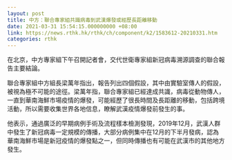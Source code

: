 ```yaml
---
layout: post
title: 中方：聯合專家組共識病毒到武漢爆發或經歷長距離移動
date: 2021-03-31 15:54:15.000000000 +08:00
link: https://news.rthk.hk/rthk/ch/component/k2/1583612-20210331.htm
categories: rthk
---
```


在北京，中方專家組下午召開記者會，交代世衛專家組新冠病毒溯源調查的聯合報告主要結論。

聯合專家組中方組長梁萬年指出，報告列出四個假設，其中由實驗室傳人的假設，被視為極不可能的途徑。梁萬年指，聯合專家組已經達成共識，病毒從動物傳人，一直到華南海鮮市場疫情的爆發，可能經歷了很長時間及長距離的移動，包括跨境活動，所以需要收集世界各地信息，瞭解武漢疫情爆發前發生的事。

他表示，通過廣泛的早期病例手術及流程樣本檢測發現，2019年12月，武漢人群中發生了新冠病毒一定規模的傳播，大部分病例集中在12月的下半月發病，認為華南海鮮市場是新冠疫情的爆發點之一，但同時傳播也有可能在武漢市的其他地方發生。
